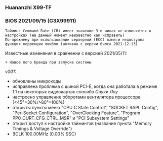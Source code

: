 ### Huananzhi X99-TF
### BIOS 2021/09/15 (G3X99911)

    Тайминг Command Rate (CR) имеет значение 3 и никак не изменяется в настройках (на данный момент неизвестно как исправить)
    По-прежнему при использовании серверной (ECC) памяти недоступна функция коррекции ошибок (активна с версии биоса 2021-12-13)

Известные изменения в сравнении с версией 2021/05/11:

    + Новое лого бренда при запуске системы

*v001:*
* обновлены микрокоды
* исправлена проблема с шиной PCI-E, когда она работала в режиме 1.1 на некоторых видеокартах *спасибо Снуки Лоу*
* настроено управление оборотами вентилятора процессора (<45°=30%/>80°=100%)
* открыты пункты меню "CPU C State Control", "SOCKET RAPL Config", "Per-Socket Configuration", "OverClocking Feature", "Program PP0_CURT_CFG_CTRL_MSR" и "PCI Subsystem Settings"
* открыт доступ к настройке таймингов (название пункта "Memory Timings & Voltage Override")
* BCLK 100.00MHz (0.00% SSC)
